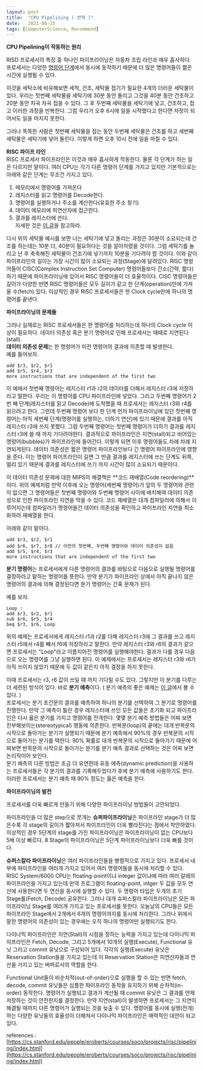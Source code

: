 ```yaml
---
layout: post
title:  "CPU Pipelining ( 번역 )"
date:   2021-06-15
tags: [ComputerScience, Recommend]
---
```


**CPU Pipelining이 작동하는 원리**        

RISD 프로세서의 특징 중 하나인 파이프라이닝은 자동차 조립 라인과 매우 흡사하다.         
프로세서는 다양한 [명령어 단계](https://sungjjinkang.github.io/fetch_decode_execution)에서 동시에 동작하기 때문에 더 많은 명령어들이 짦은 시간에 실행될 수 있다.     

이것을 세탁소에 비유해보면 세척, 건조, 세탁물 접기가 필요한 4개의 더러운 세탁물이 있다. 우리는 첫번째 세탁물을 세탁기에 30분 동안 돌리고 그것을 40분 동안 건초하고 20분 동안 차곡 차곡 접을 수 있다. 그 후 두번째 세탁물을 세탁기에 넣고, 건조하고, 접고 이러한 과정을 반복한다. 그럼 우리가 오후 6시에 일을 시작했다고 한다면 자정이 되어서도 일을 마치지 못한다.      

그러나 똑똑한 사람은 첫번째 세탁물을 접는 동안 두번째 세탁물은 건조를 하고 세번째 세탁물은 세탁기에 넣어 돌린다. 이렇게 하면 오후 10시 전에 일을 마칠 수 있다.        

**RISC 파이프 라인**              
RISC 프로세서 파이프라인은 이것과 매우 흡사하게 작동한다. 물론 각 단계가 하는 일은 다르지만 말이다. 여러 CPU는 각기 다른 명령어 단계를 가지고 있지만 기본적으로는 아래와 같은 단계는 무조건 가지고 있다.          
1. 메모리에서 명령어를 가져온다         
2. 레지스터를 읽고 명령어를 Decode한다.     
3. 명령어를 실행하거나 주소를 계산한다(유효한 주소 찾기)        
4. 데이터 메모리에 피연산자에 접근한다.       
5. 결과를 레지스터에 쓴다.       
자세한 것은 [이 글](https://sungjjinkang.github.io/fetch_decode_execution)을 참고하라.       

다시 위의 세탁물 예시를 보면 너는 세탁기에 넣고 돌리는 과정은 30분이 소요되는데 건조를 하는데는 10분 더, 40분이 필요하다는 것을 알아차렸을 것이다. 그럼 세탁기를 놀리고 난 후 축축해진 세탁물이 건조기에 넣기까지 10분을 기다려야 할 것이다. 이와 같이 파이프라인의 길이는 가장 시간이 많이 소요되는 과정(Stage)에 달려있다. RISC 명령어들이 CISC(Complex Instruction Set Computer) 명령어들보다 간소(간략, 짧다)하기 때문에 파이프라이닝에 있어서 RISC 명령어들이 더 효율적이다. CISC 명령어들은 길이가 다양한 반면 RISC 명령어들은 모두 길이가 같고 한 단계(operation)만에 가져올 수(fetch) 있다. 이상적인 경우 RISC 프로세서들은 한 Clock cycle만에 하나의 명령어를 끝낸다.              

**파이프라이닝의 문제들**           

그러나 실제로는 RISC 프로세서들은 한 명령어를 처리하는데 하나의 Clock cycle 이상이 필요하다. 데이터 의존성 혹은 분기 명령어로 인해 프로세서는 때때로 지연된다(stall).       
**데이터 의존성 문제**는 한 명령어가 이전 명령어의 결과에 의존할 때 발생한다.      
예를 들어보자.   
```     
add $r3, $r2, $r1
add $r5, $r4, $r3
more instructions that are independent of the first two
```
이 예에서 첫번째 명령어는 레지스터 r1과 r2의 데이터를 더해서 레지스터 r3에 저장하라고 말한다. 우리는 이 명령어를 CPU 파이프라인에 넣었다. 그리고 두번째 명령어가 2번 째 단계(레지스터를 읽고 Decode)에 도착했을 때 프로세서는 레지스터 r3와 r4를 읽으려고 한다. 그런데 두번째 명령어 보다 한 단계 먼저 파이프라이닝에 있던 첫번째 명령어는 아직 세번째 단계(명령어를 실행하는, 더하기 연산)에 있기 때문에 결과를 아직 레지스터 r3에 쓰지 못했다. 그럼 두번째 명령어는 첫번째 명령어가 더하기 결과를 레지스터 r3에 쓸 때 까지 기다려야한다. 결과적으로 파이프라인은 지연(stall)되고 비어있는 명령어(bubbles)가 파이프라인에 들어간다. 이렇게 되면 이후 명령어들도 차례 차례 지연되게된다.  데이터 의존성은 짧은 명령어 파이프라인보다 긴 명령어 파이프라인에 영향을 준다. 이는 명령어 파이프라인이 길면 그 만큼 결과를 레지스터에 쓰는 단계도 뒤쪽, 멀리 있기 때문에 결과를 레지스터에 쓰기 까지 시간이 많이 소요되기 때문이다.         

이 데이터 의존성 문제에 대한 MIPS의 해결책은 **코드 재배열(Code reordering)**이다. 위의 예제처럼 만약 이후에 오는 명령어(세번째 명령어)가 앞의 두 명령어와 관련이 없으면 그 명령어들은 첫번째 명령어와 두번째 명령어 사이에 배치해여 데이터 의존성으로 인한 파이프라인 지연을 막을 수 있다. 코드 재배열은 대개 컴파일러에 의해서 이루어지는데 컴파일러가 명령어들간 데이터 의존성을 확인하고 파이프라인 지연을 최소화하려 재배열을 한다.     

아래와 같이 말이다.   
```     
add $r3, $r2, $r1
add $r6, $r7, $r8 // 이전의 첫번째, 두번째 명령어와 데이터 의존성이 없음
add $r5, $r4, $r3
more instructions that are independent of the first two
```

**분기 명령어**는 프로세서에게 다른 명령어의 결과를 바탕으로 다음으로 실행될 명령어를 결정하라고 말하는 명령어를 뜻한다. 만약 분기가 파이프라인 상에서 아직 끝나지 않은 명령어의 결과에 의해 결정된다면 분기 명령어는 간혹 문제가 된다.     

예를 보자.
```       
Loop :
add $r3, $r2, $r1
sub $r6, $r5, $r4
beq $r3, $r6, Loop
```

위의 예제는 프로세서에게 레지스터 r1과 r2를 더해 레지스터 r3에 그 결과를 쓰고 레지스터 r5에서 r4를 빼서 f6에 저장하라고 말한다. 만약 레지스터 r3와 r6의 결과가 같으면 프로세서는 "Loop"라고 이름지어진 명령어를 실행해야한다. 결과가 다를 경우 다음으로 오는 명령어를 그냥 실행하면 된다. 이 예제에서는 프로세서는 레지스터 r3와 r6가 아직 쓰이지 않았기 때문에 두 값이 같은지 아직 결정을 하지 못한다.    

이때 프로세서는 r3, r6 값이 쓰일 때 까지 기다릴 수도 있다. 그렇지만 이 분기를 다루는 더 세련된 방식이 있다. 바로 **분기 예측**이다. ( 분기 예측의 좋은 예제는 [이 글](https://sungjjinkang.github.io/branchprediction)에서 볼 수 있다. )      
프로세서는 분기 조건문의 결과를 예측하여 하나의 분기를 선택하여 그 분기로 명령어를 진행한다. 만약 그 예측이 틀린 경우 레지스터에 쓰인 모든 값들은 초기화 되고 파이프라인은 다시 옳은 분기를 가지고 명령어를 전개한다. 몇몇 분기 예측 방법들은 어찌 보면 진부해보이는(stereotypical) 행동에 의존한다. 반복문(loop)의 끝에는 대개 반복문의 시작으로 돌아가는 분기가 실행되기 때문에 분기 예측에서 90%의 경우 반복문의 시작으로 돌아가는 분기를 택한다. 90% 확률로 대개 반복문의 시작으로 돌아가기 때문에 어찌보면 반목문의 시작으로 돌아가는 분기를 분기 예측 결과로 선택하는 것은 어찌 보면 논리적이어 보인다.     
분기 예측의 다른 방법은 조금 더 유연한데 유동 에측(dynamic prediction)을 사용하는 프로세서들은 각 분기의 결과를 기록해두었다가 후에 분기 예측에 사용하기도 한다. 이러한 프로세서는 분기 예측 때 90% 정도는 옳은 예측을 한다.      

**파이프라이닝의 발전**

프로세서를 더욱 빠르게 만들기 위해 다양한 파이프라이닝 방법들이 고안되었다.       

파이프라인을 더 많은 step으로 쪼개는 **슈퍼파이프라이닝**은 파이프라인 stage가 더 많은수록 각 stage의 길이가 짧아져서 파이프라인이 더욱 빨라진다는 점에서 착안하였다. 이상적인 경우 5단계의 stage를 가진 파이프라이닝은 파이프라이닝이 없는 CPU보다 5배 이상 빠르다. 8 Stage의 파이프라이닝은 5단계 파이프라이닝보다 더욱 빠를 것이다.          

**슈퍼스칼라 파이프라이닝**은 여러 파이프라인들을 병렬적으로 가지고 있다. 프로세서 내부에 파이프라인을 여러개 가지고 있어서 여러 명령어들을 동시에 처리할 수 있다. RISC System/6000 CPU는 floating-point이냐 integer 값이냐에 따라 여러 갈래의 파이프라인을 가지고 있는데 만약 프로그램이 floating-point, intger 두 값을 모두 연산에 사용한다면 두 연산을 동시에 실행할 수 있다. 두 명령어 타입은 두개의 초기 Stage를(Fetch, Decode) 공유한다. 그러나 대개 슈퍼스칼라 파이프라이닝은 모든 파이프라이닝 Stage를 여러개 가지고 있는 프로세서를 뜻한다. 오늘날의 CPU들은 모든 파이프라인 Stage에서 2개에서 6개의 명령어까지를 동시에 처리한다. 그러나 위에서 말한 명령어의 의존성이 있는 경우에는 오직 하나의 명령어만 실행되기도 한다.         

다이나믹 파이프라인은 지연(Stall)의 시점을 정하는 능력을 가지고 있는데 다이나믹 파이프라인은 Fetch, Decode, 그리고 5개에서 10개의 실행(Execute), Functional 유닛 그리고 commit 유닛으로 구성되어 있다. 각각의 실행(Execute) 유닛은 Reservation Station들을 가지고 있는데 이 Reservation Station은 피연산자들과 연산을 가지고 있는 버퍼로서의 역할을 한다.     

Functional Unit들이 비순차적(out-of-order)으로 실행을 할 수 있는 반면 fetch, decode, commit 유닛들은 심플한 파이프라인 동작을 유지하기 위해 순차적(in-order) 동작한다. 명령어가 실행되고 결과가 계산될 때 commit 유닛은 그 결과를 언제 저장하는 것이 안전한지를 결정한다. 만약 지연(stall)이 발생하면 프로세서는 그 지연이 해결될 때까지 다른 명령어가 실행되는 것을 늦출 수 있다. 명령어를 동시에 실행(전개)하는 다양한 유닛들의 효율성이 더해져서 다이나믹 파이프라인은 매력적인 대안이 되고 있다.                


references : [https://cs.stanford.edu/people/eroberts/courses/soco/projects/risc/pipelining/index.html](https://cs.stanford.edu/people/eroberts/courses/soco/projects/risc/pipelining/index.html)